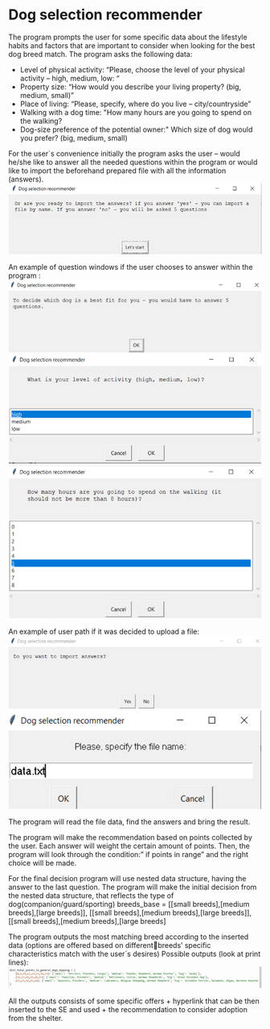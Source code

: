 # Dog selection recommender


The program prompts the user for some specific data about the lifestyle habits and factors that are important to consider when looking for the best dog breed match.
The program asks the following data:
* Level of physical activity:  “Please, choose the level of your physical activity – high, medium, low: “ 
* Property size: “How would you describe your living property? (big, medium, small)”
* Place of living: “Please, specify, where do you live – city/countryside” 
* Walking with a dog time: "How many hours are you going to spend on the walking?
* Dog-size preference of the potential owner:" Which size of dog would you prefer? (big, medium, small)

For the user\`s convenience initially the program asks the user – would he/she like to answer all the needed questions within the program or would like to import the beforehand prepared file with all the information (answers).
![name-of-you-image](https://github.com/rolnikolay/Dog-selection-recommender/blob/main/Picture%201.png)

An example of question windows if the user chooses to answer within  the program :
![name-of-you-image](https://github.com/rolnikolay/Dog-selection-recommender/blob/main/Picture%202.png)
![name-of-you-image](https://github.com/rolnikolay/Dog-selection-recommender/blob/main/Picture%203.png)
![name-of-you-image](https://github.com/rolnikolay/Dog-selection-recommender/blob/main/Picture%204.png)

An example of user path if it was decided to upload a file:
![name-of-you-image](https://github.com/rolnikolay/Dog-selection-recommender/blob/main/Picture%205.png)
![name-of-you-image](https://github.com/rolnikolay/Dog-selection-recommender/blob/main/Picture%206.png)

The program will read the file data, find the answers and bring the result.

The program will make the recommendation based on points collected by the user. Each answer will weight the certain amount of points. Then, the program will look through the condition:” if points in range” and the right choice will be made.

For the final decision program will use nested data structure, having  the answer to the last question. The program will make the initial decision from the nested data structure, that reflects the type of dog(companion/guard/sporting)
breeds_base = [[small breeds],[medium breeds],[large breeds]], [[small breeds],[medium breeds],[large breeds]], [[small breeds],[medium breeds],[large breeds]

The program outputs the most matching breed according to the inserted data (options are offered based on differentbreeds’ specific characteristics match with the user\`s desires)
Possible outputs (look at print lines):
![name-of-you-image](https://github.com/rolnikolay/Dog-selection-recommender/blob/main/Picture%207.png)

All the outputs consists of some specific offers + hyperlink that can be then inserted to the SE and used + the recommendation to consider adoption from the shelter.
